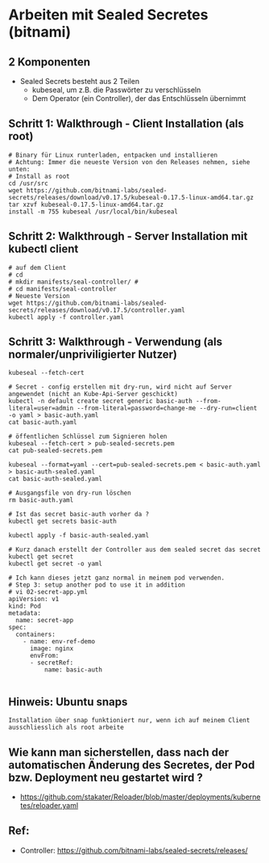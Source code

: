 # Arbeiten mit Sealed Secretes (bitnami) 

## 2 Komponenten 

 * Sealed Secrets besteht aus 2 Teilen 
   * kubeseal, um z.B. die Passwörter zu verschlüsseln 
   * Dem Operator (ein Controller), der das Entschlüsseln übernimmt  

## Schritt 1: Walkthrough - Client Installation (als root)

```
# Binary für Linux runterladen, entpacken und installieren 
# Achtung: Immer die neueste Version von den Releases nehmen, siehe unten:
# Install as root 
cd /usr/src 
wget https://github.com/bitnami-labs/sealed-secrets/releases/download/v0.17.5/kubeseal-0.17.5-linux-amd64.tar.gz
tar xzvf kubeseal-0.17.5-linux-amd64.tar.gz 
install -m 755 kubeseal /usr/local/bin/kubeseal
```

## Schritt 2: Walkthrough - Server Installation mit kubectl client 

```
# auf dem Client 
# cd 
# mkdir manifests/seal-controller/ #
# cd manifests/seal-controller
# Neueste Version 
wget https://github.com/bitnami-labs/sealed-secrets/releases/download/v0.17.5/controller.yaml
kubectl apply -f controller.yaml 
```

## Schritt 3: Walkthrough - Verwendung (als normaler/unpriviligierter Nutzer)

```
kubeseal --fetch-cert 

# Secret - config erstellen mit dry-run, wird nicht auf Server angewendet (nicht an Kube-Api-Server geschickt) 
kubectl -n default create secret generic basic-auth --from-literal=user=admin --from-literal=password=change-me --dry-run=client -o yaml > basic-auth.yaml
cat basic-auth.yaml 

# öffentlichen Schlüssel zum Signieren holen 
kubeseal --fetch-cert > pub-sealed-secrets.pem
cat pub-sealed-secrets.pem 

kubeseal --format=yaml --cert=pub-sealed-secrets.pem < basic-auth.yaml > basic-auth-sealed.yaml
cat basic-auth-sealed.yaml 

# Ausgangsfile von dry-run löschen 
rm basic-auth.yaml

# Ist das secret basic-auth vorher da ? 
kubectl get secrets basic-auth 

kubectl apply -f basic-auth-sealed.yaml

# Kurz danach erstellt der Controller aus dem sealed secret das secret 
kubectl get secret 
kubectl get secret -o yaml

```

```
# Ich kann dieses jetzt ganz normal in meinem pod verwenden.
# Step 3: setup another pod to use it in addition 
# vi 02-secret-app.yml 
apiVersion: v1    
kind: Pod    
metadata:    
  name: secret-app    
spec:    
  containers:    
    - name: env-ref-demo    
      image: nginx    
      envFrom:                                                                                                                              
      - secretRef:
          name: basic-auth


```

## Hinweis: Ubuntu snaps 

```
Installation über snap funktioniert nur, wenn ich auf meinem Client
ausschliesslich als root arbeite 
```

## Wie kann man sicherstellen, dass nach der automatischen Änderung des Secretes, der Pod bzw. Deployment neu gestartet wird ?

  * https://github.com/stakater/Reloader/blob/master/deployments/kubernetes/reloader.yaml
 
## Ref: 
  
  * Controller: https://github.com/bitnami-labs/sealed-secrets/releases/


